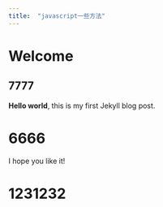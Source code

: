 ```yaml
---
title:  "javascript一些方法"
---
```

# Welcome

## 7777
**Hello world**, this is my first Jekyll blog post.
# 6666
I hope you like it!
# 1231232